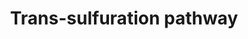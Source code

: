 ---
annotations:
- id: PW:0000134
  parent: classic metabolic pathway
  type: Pathway Ontology
  value: glutathione metabolic pathway
authors:
- Leonjohn2008
- MaintBot
- Mkutmon
description: Trans-sulfuration pathway, the pathway of production of GSH from S-adenosylmethionine
  (SAMe). Evidences have been showed that this pathway was perturbed in liver toxicity
  studies.
last-edited: 2013-10-24
organisms:
- Homo sapiens
redirect_from:
- /index.php/Pathway:WP2333
- /instance/WP2333
- /instance/WP2333_rr72015
revision: r72015
schema-jsonld:
- '@context': https://schema.org/
  '@id': https://wikipathways.github.io/pathways/WP2333.html
  '@type': Dataset
  creator:
    '@type': Organization
    name: WikiPathways
  description: Trans-sulfuration pathway, the pathway of production of GSH from S-adenosylmethionine
    (SAMe). Evidences have been showed that this pathway was perturbed in liver toxicity
    studies.
  keywords:
  - 5-Methyl-THF
  - ADP
  - AHCY
  - ATP
  - CBS
  - CSAD
  - CTH
  - DNMT1
  - GCLM
  - GOT1
  - Glutathione
  - L-Cysteine
  - L-Glutamate
  - L-Homocysteine
  - L-Methionine
  - MAT2B
  - MPST
  - MTR
  - Phosphate
  - Pyruvate
  - S-Adenosylhomocysteine (SAH)
  - S-Adenosylmethionine (SAMe)
  - Taurine
  - Tetrahydrofolate (THF)
  license: CC0
  name: Trans-sulfuration pathway
seo: CreativeWork
title: Trans-sulfuration pathway
wpid: WP2333
---